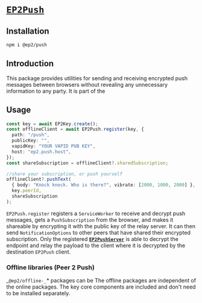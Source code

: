 
# [`EP2Push`](./packages/push/)

## Installation

```bash
npm i @ep2/push
```

## Introduction

This package provides utilities for sending and receiving encrypted push messages between browsers without revealing any unnecessary information to any party. It is part of the 

## Usage

```typescript
const key = await EP2Key.create();
const offlineClient = await EP2Push.register(key, {
  path: "/push",
  publicKey: "",
  vapidKey: "YOUR VAPID PUB KEY",
  host: "ep2.push.host",
});
const shareSubscription = offlineClient?.sharedSubscription;

//share your subscription, or push yourself
offlineClient?.pushText(
  { body: "Knock knock. Who is there?", vibrate: [2000, 1000, 2000] },
  key.peerId,
  shareSubscription
);
```

`EP2Push.register` registers a `ServiceWorker` to receive and decrypt push messages, gets a `PushSubscription` from the browser, and makes it shareable by encrypting it with the public key of the relay server. It can then send `NotificationOptions` to other peers that have shared their encrypted subscription. Only the registered [**`EP2PushServer`**](../pushserver/) is able to decrypt the endpoint and relay the payload to the client where it is decrypted by the destination `EP2Push` client.

### Offline libraries (Peer 2 Push)

_`@ep2/offline-_`\* packages can be
The offline packages are independent of the online packages. The key core components are included and don't need to be installed separately.
